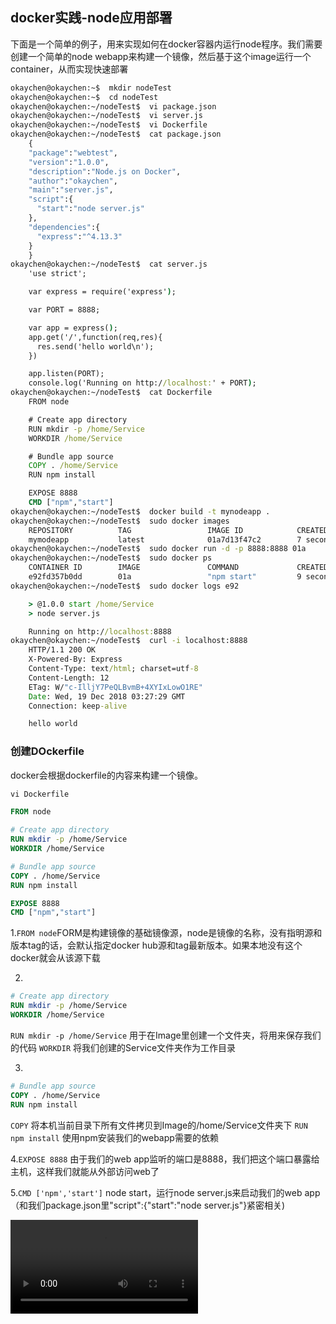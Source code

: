 ## docker实践-node应用部署

下面是一个简单的例子，用来实现如何在docker容器内运行node程序。我们需要创建一个简单的node webapp来构建一个镜像，然后基于这个image运行一个container，从而实现快速部署 
```cmd
okaychen@okaychen:~$  mkdir nodeTest
okaychen@okaychen:~$  cd nodeTest
okaychen@okaychen:~/nodeTest$  vi package.json
okaychen@okaychen:~/nodeTest$  vi server.js
okaychen@okaychen:~/nodeTest$  vi Dockerfile
okaychen@okaychen:~/nodeTest$  cat package.json
	{
	"package":"webtest",
	"version":"1.0.0",
	"description":"Node.js on Docker",
	"author":"okaychen",
	"main":"server.js",
	"script":{
	  "start":"node server.js"      
	},
	"dependencies":{
	  "express":"^4.13.3"
	}
	} 
okaychen@okaychen:~/nodeTest$  cat server.js
	'use strict';

	var express = require('express');

	var PORT = 8888;

	var app = express();
	app.get('/',function(req,res){
	  res.send('hello world\n');
	})

	app.listen(PORT);
	console.log('Running on http://localhost:' + PORT);
okaychen@okaychen:~/nodeTest$  cat Dockerfile
	FROM node

	# Create app directory
	RUN mkdir -p /home/Service
	WORKDIR /home/Service

	# Bundle app source
	COPY . /home/Service
	RUN npm install 

	EXPOSE 8888
	CMD ["npm","start"]
okaychen@okaychen:~/nodeTest$  docker build -t mynodeapp .
okaychen@okaychen:~/nodeTest$  sudo docker images
	REPOSITORY          TAG                 IMAGE ID            CREATED             SIZE
	mymodeapp           latest              01a7d13f47c2        7 seconds ago       897MB
okaychen@okaychen:~/nodeTest$  sudo docker run -d -p 8888:8888 01a
okaychen@okaychen:~/nodeTest$  sudo docker ps
	CONTAINER ID        IMAGE               COMMAND             CREATED             STATUS              PORTS                    NAMES
	e92fd357b0dd        01a                 "npm start"         9 seconds ago       Up 9 seconds        0.0.0.0:8888->8888/tcp   gallant_ardinghelli
okaychen@okaychen:~/nodeTest$  sudo docker logs e92

	> @1.0.0 start /home/Service
	> node server.js

	Running on http://localhost:8888
okaychen@okaychen:~/nodeTest$  curl -i localhost:8888
	HTTP/1.1 200 OK
	X-Powered-By: Express
	Content-Type: text/html; charset=utf-8
	Content-Length: 12
	ETag: W/"c-IlljY7PeQLBvmB+4XYIxLowO1RE"
	Date: Wed, 19 Dec 2018 03:27:29 GMT
	Connection: keep-alive

	hello world
```
### 创建DOckerfile
docker会根据dockerfile的内容来构建一个镜像。
```cmd
vi Dockerfile
```

```dockerfile
FROM node

# Create app directory
RUN mkdir -p /home/Service
WORKDIR /home/Service

# Bundle app source
COPY . /home/Service
RUN npm install 

EXPOSE 8888
CMD ["npm","start"]
```
1.`FROM node`FORM是构建镜像的基础镜像源，node是镜像的名称，没有指明源和版本tag的话，会默认指定docker hub源和tag最新版本。如果本地没有这个docker就会从该源下载

2.
```dockerfile
# Create app directory
RUN mkdir -p /home/Service
WORKDIR /home/Service
```
`RUN mkdir -p /home/Service` 用于在Image里创建一个文件夹，将用来保存我们的代码
`WORKDIR` 将我们创建的Service文件夹作为工作目录

3.
```dockerfile
# Bundle app source
COPY . /home/Service
RUN npm install
```
`COPY` 将本机当前目录下所有文件拷贝到Image的/home/Service文件夹下
`RUN npm install` 使用npm安装我们的webapp需要的依赖

4.`EXPOSE 8888` 由于我们的web app监听的端口是8888，我们把这个端口暴露给主机，这样我们就能从外部访问web了

5.`CMD ['npm','start']` node start，运行node server.js来启动我们的web app（和我们package.json里"script":{"start":"node server.js"}紧密相关)




![enter description here][1]


  [1]: ./videos/test-2018-12-19_17.23.50.mp4 "test-2018-12-19_17.23.50"